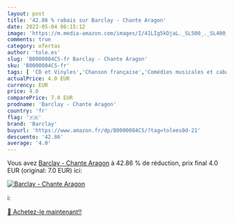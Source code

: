 ```yaml
---
layout: post
title: '42.86 % rabais sur Barclay - Chante Aragon'
date: 2021-05-04 06:15:12
image: 'https://m.media-amazon.com/images/I/41LIg5kDjaL._SL500_._SL400_.jpg'
comments: true
category: ofertas
author: 'tole.es'
slug: 'B0000084CS-fr Barclay - Chante Aragon'
sku: 'B0000084CS-fr'
tags: [ 'CD et Vinyles','Chanson française','Comédies musicales et cabarets','Genres','Pop','Pop traditionnelle','barclay', ]
actualPrice: 4.0 EUR
currency: EUR
price: 4.0
comparePrice: 7.0 EUR
prodname: 'Barclay - Chante Aragon'
country: 'fr'
flag: '🇫🇷'
brand: 'Barclay'
buyurl: 'https://www.amazon.fr/dp/B0000084CS/?tag=tolees0d-21'
descuento: '42.86'
average: '4.0'
---
```


Vous avez [Barclay - Chante Aragon](https://www.amazon.fr/dp/B0000084CS/?tag=tolees0d-21)  à  42.86 % de réduction, prix final  4.0 EUR (original: 7.0 EUR) ici:

[![Barclay - Chante Aragon](https://m.media-amazon.com/images/I/41LIg5kDjaL._SL500_._SL400_.jpg)](https://www.amazon.fr/dp/B0000084CS/?tag=tolees0d-21)

ℹ️:


[🛒 Achetez-le maintenant!!](https://www.amazon.fr/dp/B0000084CS/?tag=tolees0d-21)
